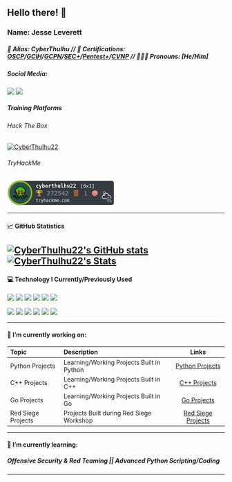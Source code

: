 ## Hello there! 👋
### **Name:** Jesse Leverett
##### :bust_in_silhouette: **Alias:** CyberThulhu // :scroll: **Certifications:** [OSCP](https://www.credly.com/badges/d0f12ced-3989-4ebf-83bf-39b01204c12d)/[GCIH](https://www.credly.com/badges/f5f3ee07-fd28-476c-aa2e-45cbff01fac0)/[GCPN](https://www.credly.com/badges/4e431b8a-cb16-41d2-9073-d90fbf42ba46)/[SEC+](https://www.credly.com/badges/ded471ea-c149-40e0-a7dc-4256eb84ab43)/[Pentest+](https://www.credly.com/badges/57a599de-e3f6-497d-bd28-a98066c377a4)/[CVNP](https://www.credly.com/badges/476aa3d6-9252-47f2-8c95-63522263744a) // 🤵🏼‍♂️ **Pronouns:** [He/Him]
##### **Social Media:**
![](https://img.shields.io/badge/LinkedIn-Jesse--Leverett-blue?style=plastic&logo=linkedin&logoColor=white&link=https://www.linkedin.com/in/jesse-leverett/)
![](https://img.shields.io/badge/Twitter-@CyberThulhu-blue?style=plastic&logo=twitter&logoColor=white&link=https://twitter.com/CyberThulhu)

##### **Training Platforms**
###### Hack The Box 
[![CyberThulhu22](https://www.hackthebox.eu/badge/image/58848)](https://www.hackthebox.eu/home/users/profile/58848)
###### TryHackMe 
![CyberThulhu22](https://github.com/CyberThulhu22/CyberThulhu22/blob/main/CyberThulhu22.png?raw=true)

---
#### :chart_with_upwards_trend: GitHub Statistics
[![CyberThulhu22's GitHub stats](https://github-readme-stats.vercel.app/api?username=CyberThulhu22&show_icons=true&line_height=27&count_private=true&title_color=8000ff&icon_color=9c48db&theme=cobalt)](https://github.com/CyberThulhu22/github-readme-stats)
[![CyberThulhu22's Stats](https://github-readme-stats.vercel.app/api/top-langs/?username=CyberThulhu22&hide=css,html&line_height=27&count_private=true&title_color=8000ff&text_color=c9cacc&icon_color=2bbc8a&bg_color=1d1f21&theme=cobalt)](https://github.com/CyberThulhu22/github-readme-stats)
---
#### :computer: Technology I Currently/Previously Used
![](https://img.shields.io/badge/OS-Linux-green?style=plastic&logo=linux&logoColor=white)
![](https://img.shields.io/badge/OS-Windows-green?style=plastic&logo=windows&logoColor=white)
![](https://img.shields.io/badge/Code-Python-green?style=plastic&logo=python&logoColor=white)
![](https://img.shields.io/badge/Shell-Bash-green?style=plastic&logo=gnu-bash&logoColor=white)
![](https://img.shields.io/badge/Shell-PowerShell-green?style=plastic&logo=powershell&logoColor=white)
![](https://img.shields.io/badge/Cloud-Amazon%20AWS-green?style=plastic&logo=amazonaws&logoColor=white)

![](https://img.shields.io/badge/C2-CobaltStrike-green?style=plastic&logo=hackthebox&logoColor=white)
![](https://img.shields.io/badge/C2-Merlin%20C2-green?style=plastic&logo=hackthebox&logoColor=white)
![](https://img.shields.io/badge/C2-Covenant%20C2-green?style=plastic&logo=hackthebox&logoColor=white)
![](https://img.shields.io/badge/C2-Meterpreter-green?style=plastic&logo=hackthebox&logoColor=white)
![](https://img.shields.io/badge/Tools-Docker-green?style=plastic&logo=docker&logoColor=white)
![](https://img.shields.io/badge/Tools-Kubernetes-green?style=plastic&logo=kubernetes&logoColor=white)

---
#### 🔭 I’m currently working on: 

| Topic              | Description                               | Links                                                                       |
|:-------------------|:------------------------------------------|:---------------------------------------------------------------------------:|
| Python Projects    | Learning/Working Projects Built in Python | [Python Projects](https://github.com/CyberThulhu22/Python-Projects)         |
| C++ Projects       | Learning/Working Projects Built in C++    | [C++ Projects](https://github.com/CyberThulhu22/CPP-Projects)               |
| Go Projects        | Learning/Working Projects Built in Go     | [Go Projects](https://github.com/CyberThulhu22/Go-Projects)                 |
| Red Siege Projects | Projects Built during Red Siege Workshop  | [Red Siege Projects](https://github.com/CyberThulhu22/Python-Pentest-Tools) |
---

#### 🌱 I’m currently learning: 
##### Offensive Security & Red Teaming || Advanced Python Scripting/Coding
---
